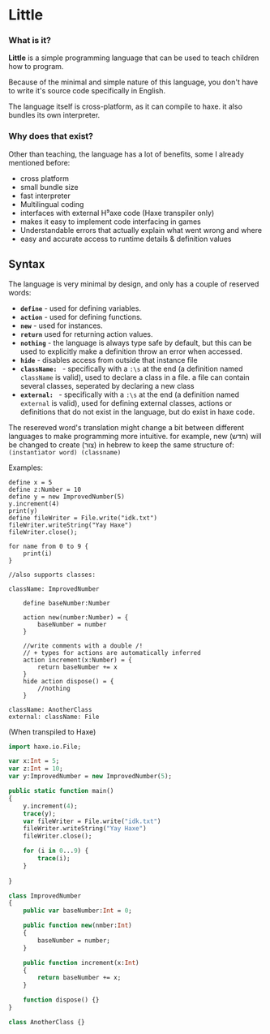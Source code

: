 # Little

### What is it?

**Little** is a simple programming language that can be used to teach children how to program.

Because of the minimal and simple nature of this language, you don't have to write it's source code specifically in English.

The language itself is cross-platform, as it can compile to haxe. it also bundles its own interpreter.

### Why does that exist?

Other than teaching, the language has a lot of benefits, some I already mentioned before:

 - cross platform
 - small bundle size
 - fast interpreter
 - Multilingual coding
 - interfaces with external H⁹axe code (Haxe transpiler only)
 - makes it easy to implement code interfacing in games
 - Understandable errors that actually explain what went wrong and where
 - easy and accurate access to runtime details & definition values

## Syntax

The language is very minimal by design, and only has a couple of reserved words:

 - **`define`** - used for defining variables.
 - **`action`** - used for defining functions.
 - **`new`** - used for instances.
 - **`return`** used for returning action values.
 - **`nothing`** - the language is always type safe by default, but this can be used to explicitly make a definition throw an error when accessed.
 - **`hide`** - disables access from outside that instance file
 - **`className: `** - specifically with a `:\s` at the end (a definition named `className` is valid), used to declare a class in a file. a file can contain several classes, seperated by declaring a new class
 - **`external: `** - specifically with a `:\s` at the end (a definition named `external` is valid), used for defining external classes, actions or definitions that do not exist in the language, but do exist in haxe code.

The resereved word's translation might change a bit between different languages to make programming more intuitive. for example, new (חדש) will be changed to create (צור) in hebrew to keep the same structure of: `(instantiator word) (classname)`

Examples:

```
define x = 5
define z:Number = 10
define y = new ImprovedNumber(5)
y.increment(4)
print(y)
define fileWriter = File.write("idk.txt")
fileWriter.writeString("Yay Haxe")
fileWriter.close();

for name from 0 to 9 {
    print(i)
}

//also supports classes:

className: ImprovedNumber

    define baseNumber:Number

    action new(number:Number) = {
        baseNumber = number
    }

    //write comments with a double /!
    // + types for actions are automatically inferred
    action increment(x:Number) = {
        return baseNumber += x
    }
    hide action dispose() = {
        //nothing
    }

className: AnotherClass
external: className: File
```

(When transpiled to Haxe)

```haxe
import haxe.io.File;

var x:Int = 5;
var z:Int = 10;
var y:ImprovedNumber = new ImprovedNumber(5);

public static function main()
{
    y.increment(4);
    trace(y);
    var fileWriter = File.write("idk.txt")
    fileWriter.writeString("Yay Haxe")
    fileWriter.close();

    for (i in 0...9) {
        trace(i);
    }
    
}

class ImprovedNumber
{
    public var baseNumber:Int = 0;

    public function new(nmber:Int) 
    {
        baseNumber = number;
    }

    public function increment(x:Int) 
    {
        return baseNumber += x;
    }

    function dispose() {}
}

class AnotherClass {}
```

